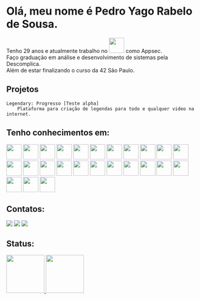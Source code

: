 # Olá, meu nome é Pedro Yago Rabelo de Sousa.

Tenho 29 anos e atualmente trabalho no <img src="https://upload.wikimedia.org/wikipedia/commons/thumb/8/8a/Banco_Ita%C3%BA_logo.svg/300px-Banco_Ita%C3%BA_logo.svg.png" width="40" height="40"/> como Appsec.<br>
Faço graduação em análise e desenvolvimento de sistemas pela Descomplica.<br>
Além de estar finalizando o curso da 42 São Paulo.<br>

## Projetos
	Legendary: Progresso [Teste alpha]
		Plataforma para criação de legendas para todo e qualquer video na internet.

## Tenho conhecimentos em:
<div class="green">
<img src="https://cdn.jsdelivr.net/gh/devicons/devicon/icons/typescript/typescript-original.svg" width="40" height="40" />
<img src="https://cdn.jsdelivr.net/gh/devicons/devicon/icons/java/java-original.svg" width="40" height="40" />
<img src="https://cdn.jsdelivr.net/gh/devicons/devicon/icons/nodejs/nodejs-original.svg" width="40" height="40" />
<img src="https://cdn.jsdelivr.net/gh/devicons/devicon/icons/python/python-original.svg" width="40" height="40" />
<img src="https://cdn.jsdelivr.net/gh/devicons/devicon/icons/csharp/csharp-original.svg" width="40" height="40" />
<img src="https://cdn.jsdelivr.net/gh/devicons/devicon/icons/c/c-original.svg" width="40" height="40" />
<img src="https://cdn.jsdelivr.net/gh/devicons/devicon/icons/cplusplus/cplusplus-original.svg" width="40" height="40" />
<img src="https://cdn.jsdelivr.net/gh/devicons/devicon/icons/go/go-original.svg" width="40" height="40" />
<img src="https://cdn.jsdelivr.net/gh/devicons/devicon/icons/electron/electron-original.svg" width="40" height="40" />
<img src="https://cdn.jsdelivr.net/gh/devicons/devicon/icons/angularjs/angularjs-original.svg" width="40" height="40"/>
<img src="https://cdn.jsdelivr.net/gh/devicons/devicon/icons/react/react-original.svg" width="40" height="40" />
<img src="https://cdn.jsdelivr.net/gh/devicons/devicon/icons/django/django-plain.svg" width="40" height="40" />
<img src="https://cdn.jsdelivr.net/gh/devicons/devicon/icons/css3/css3-original.svg" width="40" height="40" />
<img src="https://cdn.jsdelivr.net/gh/devicons/devicon/icons/sass/sass-original.svg" width="40" height="40" />

<img src="https://cdn.jsdelivr.net/gh/devicons/devicon/icons/terraform/terraform-original.svg" width="40" height="40" />
 
<img src="https://cdn.jsdelivr.net/gh/devicons/devicon/icons/arduino/arduino-original.svg" width="40" height="40" />

<img src="https://cdn.jsdelivr.net/gh/devicons/devicon/icons/mongodb/mongodb-original.svg" width="40" height="40" />
<img src="https://cdn.jsdelivr.net/gh/devicons/devicon/icons/sqlite/sqlite-original.svg" width="40" height="40" />

<img src="https://cdn.jsdelivr.net/gh/devicons/devicon/icons/bash/bash-original.svg" width="40" height="40" />
<img src="https://cdn.jsdelivr.net/gh/devicons/devicon/icons/docker/docker-original.svg" width="40" height="40" />
<img src="https://cdn.jsdelivr.net/gh/devicons/devicon/icons/grafana/grafana-original.svg" width="40" height="40" />
<img src="https://cdn.jsdelivr.net/gh/devicons/devicon/icons/git/git-original.svg" width="40" height="40" />

<img src="https://cdn.jsdelivr.net/gh/devicons/devicon/icons/blender/blender-original.svg" width="40" height="40" />
<img src="https://cdn.jsdelivr.net/gh/devicons/devicon/icons/unrealengine/unrealengine-original.svg" width="40" height="40" />
<img src="https://cdn.jsdelivr.net/gh/devicons/devicon/icons/unity/unity-original.svg" width="40" height="40"/>
</div>

## Contatos:
<div>
<a href="https://www.twitch.tv/pyrs_tv" target="_blank"><img src="https://img.shields.io/badge/Twitch-9146FF?style=for-the-badge&logo=twitch&logoColor=white" target="_blank"></a>
<a href = "mailto:contato@yagosousa2512@gmail.com"><img src="https://img.shields.io/badge/Gmail-D14836?style=for-the-badge&logo=gmail&logoColor=white" target="_blank"></a>
<a href="https://www.linkedin.com/in/pyrs/" target="_blank"><img src="https://img.shields.io/badge/-LinkedIn-%230077B5?style=for-the-badge&logo=linkedin&logoColor=white" target="_blank"></a>
</div>

## Status:
<div>
<a href="https://github.com/seu-usuário-aqui">
<img height="100em" src="https://github-readme-stats.vercel.app/api/top-langs/?username=PedroYRSousa&layout=compact&langs_count=7&theme=dracula"/>
<img height="100em" src="https://github-readme-stats.vercel.app/api?username=PedroYRSousa&show_icons=true&theme=dracula&include_all_commits=true&count_private=true"/>
</div>
